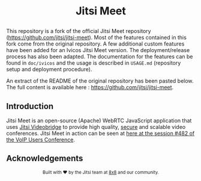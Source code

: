 # <p align="center">Jitsi Meet</p>

This repository is a fork of the official Jitsi Meet repository (https://github.com/jitsi/jitsi-meet). Most of the features contained in this fork come from the original repository. A few additional custom features have been added for an Ivicos Jitsi Meet version. The deployment/release process has also been adapted.
The documentation for the features can be found in `doc/ivicos` and the usage is described in `USAGE.md` (repository setup and deployment procedure).

An extract of the README of the original repository has been pasted below.
The full content is available here : https://github.com/jitsi/jitsi-meet.

## Introduction

Jitsi Meet is an open-source (Apache) WebRTC JavaScript application that uses [Jitsi Videobridge](https://jitsi.org/videobridge) to provide high quality, [secure](https://jitsi.org/security) and scalable video conferences. Jitsi Meet in action can be seen at [here at the session #482 of the VoIP Users Conference](http://youtu.be/7vFUVClsNh0).

## Acknowledgements

<footer>
<p align="center" style="font-size: smaller;">
Built with ❤️ by the Jitsi team at <a href="https://8x8.com" target="_blank">8x8</a> and our community.
</p>
</footer>
